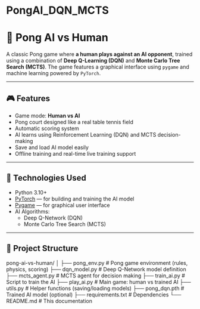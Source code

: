# PongAI_DQN_MCTS

# 🏓 Pong AI vs Human

A classic Pong game where **a human plays against an AI opponent**, trained using a combination of **Deep Q-Learning (DQN)** and **Monte Carlo Tree Search (MCTS)**. The game features a graphical interface using `pygame` and machine learning powered by `PyTorch`.

---

## 🎮 Features

- Game mode: **Human vs AI**
- Pong court designed like a real table tennis field
- Automatic scoring system
- AI learns using Reinforcement Learning (DQN) and MCTS decision-making
- Save and load AI model easily
- Offline training and real-time live training support

---

## 🧠 Technologies Used

- Python 3.10+
- [PyTorch](https://pytorch.org/) — for building and training the AI model
- [Pygame](https://www.pygame.org/) — for graphical user interface
- AI Algorithms:
  - Deep Q-Network (DQN)
  - Monte Carlo Tree Search (MCTS)

---

## 📁 Project Structure

pong-ai-vs-human/
│
├── pong_env.py # Pong game environment (rules, physics, scoring)
├── dqn_model.py # Deep Q-Network model definition
├── mcts_agent.py # MCTS agent for decision making
├── train_ai.py # Script to train the AI
├── play_ai.py # Main game: human vs trained AI
├── utils.py # Helper functions (saving/loading models)
├── pong_dqn.pth # Trained AI model (optional)
├── requirements.txt # Dependencies
└── README.md # This documentation
